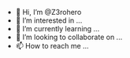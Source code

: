 - 👋 Hi, I’m @Z3rohero
- 👀 I’m interested in ...
- 🌱 I’m currently learning ...
- 💞️ I’m looking to collaborate on ...
- 📫 How to reach me ...

<!---
Z3rohero/Z3rohero is a ✨ special ✨ repository because its `README.md` (this file) appears on your GitHub profile.
You can click the Preview link to take a look at your changes.
--->

